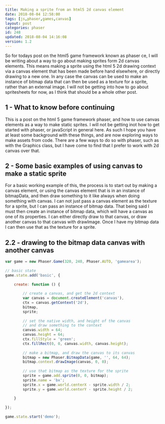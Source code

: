 ```yaml
---
title: Making a sprite from an html5 2d canvas element
date: 2018-08-04 12:58:00
tags: [js,phaser,games,canvas]
layout: post
categories: phaser
id: 248
updated: 2018-08-04 14:16:08
version: 1.2
---
```


So for todays post on the html5 game framework known as phaser ce, I will be writing about a way to go about making sprites form 2d canvas elements. This means making a sprite using the html 5 2d drawing context via a canvas element that has been made before hand elsewhere, or directly drawing to a new one. In any case the canvas can be used to make an instance of bitmap data that can then be used as a texture for a sprite, rather than an external image. I will not be getting into how to go about spritesheets for now, as I think that should be a whole other post.

<!-- more -->

## 1 - What to know before continuing

This is a post on the html 5 game framework phaser, and how to use canvas elements as a way to make static sprites. I will not be getting inot how to get started with phaser, or javaScript in general here. As such I hope you have at least some background with these things, and are now exploring ways to make assets from code. There are a few ways to do so with phaser, such as with the Graphics class, but I have come to find that I prefer to work with 2d canvas over that.

## 2 - Some basic examples of using canvas to make a static sprite

For a basic working example of this, the process is to start out by making a canvas element, or using the canvas element that is in an instance of bitmapData, and then draw something to it like always when doing something with canvas. I can not just pass a canvas element as the texture for a sprite, but I can pass an instance of bitmap data. That being said I must then create an instance of bitmap data, which will have a canvas as one of its properties. I can either directly draw to that canvas, or draw another canvas to that canvas with drawImage. Once I have my bitmap data I can then use that as the texture for a sprite.

## 2.2 - drawing to the bitmap data canvas with another canvas

```js
var game = new Phaser.Game(320, 240, Phaser.AUTO, 'gamearea');
 
// basic state
game.state.add('basic', {
 
    create: function () {
 
        // create a canvas, and get the 2d context
        var canvas = document.createElement('canvas'),
        ctx = canvas.getContext('2d'),
        bitmap,
        sprite;
 
        // set the native width, and height of the canvas
        // and draw something to the context
        canvas.width = 64;
        canvas.height = 64;
        ctx.fillStyle = 'green';
        ctx.fillRect(0, 0, canvas.width, canvas.height);
 
        // make a bitmap, and draw the canvas to its canvas
        bitmap = new Phaser.BitmapData(game, '', 64, 64);
        bitmap.context.drawImage(canvas, 0, 0);
 
        // use that bitmap as the texture for the sprite
        sprite = game.add.sprite(0, 0, bitmap);
        sprite.name = 'bx';
        sprite.x = game.world.centerX - sprite.width / 2;
        sprite.y = game.world.centerY - sprite.height / 2;
 
    }
 
});
 
game.state.start('demo');
```